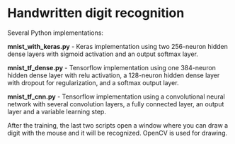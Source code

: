 Handwritten digit recognition
=============================

Several Python implementations:

**mnist_with_keras.py** - Keras implementation using two 256-neuron hidden dense
layers with sigmoid activation and an output softmax layer.

**mnist_tf_dense.py** - Tensorflow implementation using one 384-neuron hidden
dense layer with relu activation, a 128-neuron hidden dense layer with dropout
for regularization, and a softmax output layer.

**mnist_tf_cnn.py** - Tensorflow implementation using a convolutional neural
network with several convolution layers, a fully connected layer, an output
layer and a variable learning step.

After the training, the last two scripts open a window where you can draw a
digit with the mouse and it will be recognized. OpenCV is used for drawing.
